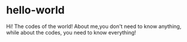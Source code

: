 # hello-world
Hi! The codes of the world!
About me,you don't need to know anything, while about the codes, you need to know everything!
